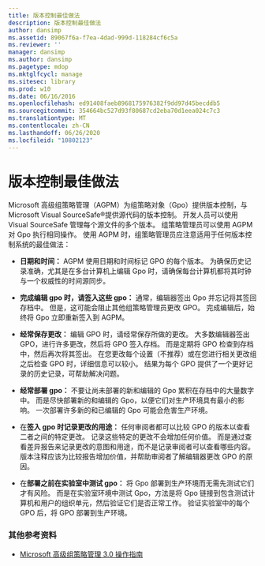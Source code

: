 ```yaml
---
title: 版本控制最佳做法
description: 版本控制最佳做法
author: dansimp
ms.assetid: 89067f6a-f7ea-4dad-999d-118284cf6c5a
ms.reviewer: ''
manager: dansimp
ms.author: dansimp
ms.pagetype: mdop
ms.mktglfcycl: manage
ms.sitesec: library
ms.prod: w10
ms.date: 06/16/2016
ms.openlocfilehash: ed91408faeb8968175976382f9dd97d45becddb5
ms.sourcegitcommit: 354664bc527d93f80687cd2eba70d1eea024c7c3
ms.translationtype: MT
ms.contentlocale: zh-CN
ms.lasthandoff: 06/26/2020
ms.locfileid: "10802123"
---
```

# 版本控制最佳做法


Microsoft 高级组策略管理（AGPM）为组策略对象（Gpo）提供版本控制，与 Microsoft Visual SourceSafe®提供源代码的版本控制。 开发人员可以使用 Visual SourceSafe 管理每个源文件的多个版本。 组策略管理员可以使用 AGPM 对 Gpo 执行相同操作。 使用 AGPM 时，组策略管理员应注意适用于任何版本控制系统的最佳做法：

-   **日期和时间：** AGPM 使用日期和时间标记 GPO 的每个版本。 为确保历史记录准确，尤其是在多台计算机上编辑 Gpo 时，请确保每台计算机都将其时钟与一个权威性的时间源同步。

-   **完成编辑 gpo 时，请签入这些 gpo：** 通常，编辑器签出 Gpo 并忘记将其签回存档中。 但是，这可能会阻止其他组策略管理员更改 GPO。 完成编辑后，始终将 Gpo 立即重新签入到 AGPM。

-   **经常保存更改：** 编辑 GPO 时，请经常保存所做的更改。 大多数编辑器签出 GPO，进行许多更改，然后将 GPO 签入存档。 而是定期将 GPO 检查到存档中，然后再次将其签出。 在您更改每个设置（不推荐）或在您进行相关更改组之后检查 GPO 时，详细信息可以较小。 结果为每个 GPO 提供了一个更好记录的历史记录，可帮助解决问题。

-   **经常部署 gpo：** 不要让尚未部署的新和编辑的 Gpo 累积在存档中的大量数字中。 而是尽快部署新的和编辑的 Gpo，以便它们对生产环境具有最小的影响。 一次部署许多新的和已编辑的 Gpo 可能会危害生产环境。

-   在**签入 gpo 时记录更改的用途：** 任何审阅者都可以比较 GPO 的版本以查看二者之间的特定更改。 记录这些特定的更改不会增加任何价值。 而是通过查看差异报告来记录更改的意图和用途，而不是记录审阅者可以查看哪些内容。 版本注释应该为比较报告增加价值，并帮助审阅者了解编辑器更改 GPO 的原因。

-   在**部署之前在实验室中测试 gpo：** 将 Gpo 部署到生产环境而无需先测试它们才有风险。 而是在实验室环境中测试 Gpo，方法是将 Gpo 链接到包含测试计算机和用户的组织单元，然后验证它们是否正常工作。 验证实验室中的每个 GPO 后，将 GPO 部署到生产环境。

### 其他参考资料

-   [Microsoft 高级组策略管理 3.0 操作指南](operations-guide-for-microsoft-advanced-group-policy-management-30-agpm30ops.md)

 

 





